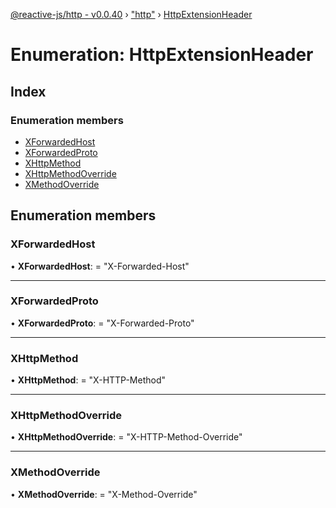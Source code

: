 [@reactive-js/http - v0.0.40](../README.md) › ["http"](../modules/_http_.md) › [HttpExtensionHeader](_http_.httpextensionheader.md)

# Enumeration: HttpExtensionHeader

## Index

### Enumeration members

* [XForwardedHost](_http_.httpextensionheader.md#xforwardedhost)
* [XForwardedProto](_http_.httpextensionheader.md#xforwardedproto)
* [XHttpMethod](_http_.httpextensionheader.md#xhttpmethod)
* [XHttpMethodOverride](_http_.httpextensionheader.md#xhttpmethodoverride)
* [XMethodOverride](_http_.httpextensionheader.md#xmethodoverride)

## Enumeration members

###  XForwardedHost

• **XForwardedHost**: = "X-Forwarded-Host"

___

###  XForwardedProto

• **XForwardedProto**: = "X-Forwarded-Proto"

___

###  XHttpMethod

• **XHttpMethod**: = "X-HTTP-Method"

___

###  XHttpMethodOverride

• **XHttpMethodOverride**: = "X-HTTP-Method-Override"

___

###  XMethodOverride

• **XMethodOverride**: = "X-Method-Override"
